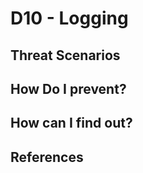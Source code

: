 # D10 - Logging

## Threat Scenarios

## How Do I prevent?

## How can I find out?

## References


